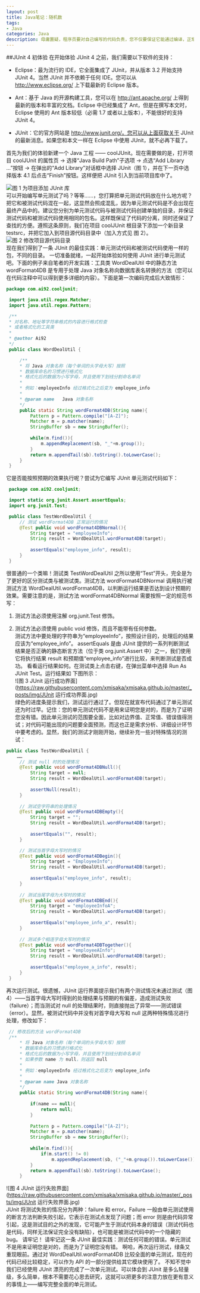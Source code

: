 ```yaml
---
layout: post
title: Java笔记：随机数
tags:
- Java
categories: Java
description: 毋庸置疑，程序员要对自己编写的代码负责，您不仅要保证它能通过编译，正常地运行，而且要满足需求和设计预期的效果。单元测试正是验证代码行为是否满足预期的有效手段之一。但不可否认，做测试是件很枯燥无趣的事情，而一遍又一遍的测试则更是让人生畏的工作。幸运的是，单元测试工具 JUnit 使这一切变得简单艺术起来。
---
```


##JUnit 4 初体验
在开始体验 JUnit 4 之前，我们需要以下软件的支持：    

- Eclipse：最为流行的 IDE，它全面集成了 JUnit，并从版本 3.2 开始支持 JUnit 4。当然 JUnit 并不依赖于任何 IDE。您可以从 http://www.eclipse.org/ 上下载最新的 Eclipse 版本。  

- Ant：基于 Java 的开源构建工具，您可以在 http://ant.apache.org/ 上得到最新的版本和丰富的文档。Eclipse 中已经集成了 Ant，但是在撰写本文时，Eclipse 使用的 Ant 版本较低（必需 1.7 或者以上版本），不能很好的支持 JUnit 4。

- JUnit：它的官方网站是 http://www.junit.org/。您可以从上面获取关于 JUnit 的最新消息。如果您和本文一样在 Eclipse 中使用 JUnit，就不必再下载了。

首先为我们的体验新建一个 Java 工程 —— coolJUnit。现在需要做的是，打开项目 coolJUnit 的属性页 -> 选择“Java Build Path”子选项 -> 点选“Add Library …”按钮 -> 在弹出的“Add Library”对话框中选择 JUnit（图 1），并在下一页中选择版本 4.1 后点击“Finish”按钮。这样便把 JUnit 引入到当前项目库中了。  

![图 1 为项目添加 JUnit 库](https://raw.githubusercontent.com/xmisaka/xmisaka.github.io/master/_posts/img/为项目添加JUnit库.jpg)  
可以开始编写单元测试了吗？等等……，您打算把单元测试代码放在什么地方呢？把它和被测试代码混在一起，这显然会照成混乱，因为单元测试代码是不会出现在最终产品中的。建议您分别为单元测试代码与被测试代码创建单独的目录，并保证测试代码和被测试代码使用相同的包名。这样既保证了代码的分离，同时还保证了查找的方便。遵照这条原则，我们在项目 coolJUnit 根目录下添加一个新目录 testsrc，并把它加入到项目源代码目录中（加入方式见 图 2）。  
![图 2 修改项目源代码目录](https://raw.githubusercontent.com/xmisaka/xmisaka.github.io/master/_posts/img/修改项目源代码目录.jpg)  
现在我们得到了一条 JUnit 的最佳实践：单元测试代码和被测试代码使用一样的包，不同的目录。
一切准备就绪，一起开始体验如何使用 JUnit 进行单元测试吧。下面的例子来自笔者的开发实践：工具类 WordDealUtil 中的静态方法 wordFormat4DB 是专用于处理 Java 对象名称向数据库表名转换的方法（您可以在代码注释中可以得到更多详细的内容）。下面是第一次编码完成后大致情形：  
```java
package com.ai92.cooljunit; 

 import java.util.regex.Matcher; 
 import java.util.regex.Pattern; 

 /** 
 * 对名称、地址等字符串格式的内容进行格式检查
 * 或者格式化的工具类
 * 
 * @author Ai92 
 */ 
 public class WordDealUtil { 

	 /** 
	 * 将 Java 对象名称（每个单词的头字母大写）按照
	 * 数据库命名的习惯进行格式化
	 * 格式化后的数据为小写字母，并且使用下划线分割命名单词
	 * 
	 * 例如：employeeInfo 经过格式化之后变为 employee_info 
	 * 
	 * @param name 	 Java 对象名称
	 */ 
	 public static String wordFormat4DB(String name){ 
		 Pattern p = Pattern.compile("[A-Z]"); 
		 Matcher m = p.matcher(name); 
		 StringBuffer sb = new StringBuffer(); 
		
		 while(m.find()){ 
			 m.appendReplacement(sb, "_"+m.group()); 
		 } 
		 return m.appendTail(sb).toString().toLowerCase(); 
	 } 
 }
```   
它是否能按照预期的效果执行呢？尝试为它编写 JUnit 单元测试代码如下：  
```java
 package com.ai92.cooljunit; 

 import static org.junit.Assert.assertEquals; 
 import org.junit.Test; 

 public class TestWordDealUtil { 
	 // 测试 wordFormat4DB 正常运行的情况
	 @Test public void wordFormat4DBNormal(){ 
		 String target = "employeeInfo"; 
		 String result = WordDealUtil.wordFormat4DB(target); 
		
		 assertEquals("employee_info", result); 
	 } 
 }
```  
很普通的一个类嘛！测试类 TestWordDealUtil 之所以使用“Test”开头，完全是为了更好的区分测试类与被测试类。测试方法 wordFormat4DBNormal 调用执行被测试方法 WordDealUtil.wordFormat4DB，以判断运行结果是否达到设计预期的效果。需要注意的是，测试方法 wordFormat4DBNormal 需要按照一定的规范书写：  

1. 测试方法必须使用注解 org.junit.Test 修饰。  

2. 测试方法必须使用 public void 修饰，而且不能带有任何参数。  
测试方法中要处理的字符串为“employeeInfo”，按照设计目的，处理后的结果应该为“employee_info”。
assertEquals 是由 JUnit 提供的一系列判断测试结果是否正确的静态断言方法（位于类 org.junit.Assert 中）之一，我们使用它将执行结果 result 和预期值“employee_info”进行比较，来判断测试是否成功。
看看运行结果如何。在测试类上点击右键，在弹出菜单中选择 Run As JUnit Test。运行结果如 下图所示：  
![图 3 JUnit 运行成功界面](https://raw.githubusercontent.com/xmisaka/xmisaka.github.io/master/_posts/img/JUnit 运行成功界面.jpg)   
绿色的进度条提示我们，测试运行通过了。但现在就宣布代码通过了单元测试还为时过早。记住：您的单元测试代码不是用来证明您是对的，而是为了证明您没有错。因此单元测试的范围要全面，比如对边界值、正常值、错误值得测试；对代码可能出现的问题要全面预测，而这也正是需求分析、详细设计环节中要考虑的。显然，我们的测试才刚刚开始，继续补充一些对特殊情况的测试：  
```java
public class TestWordDealUtil { 
	……
	 // 测试 null 时的处理情况
	 @Test public void wordFormat4DBNull(){ 
		 String target = null; 
		 String result = WordDealUtil.wordFormat4DB(target); 
		
		 assertNull(result); 
	 } 
	
	 // 测试空字符串的处理情况
	 @Test public void wordFormat4DBEmpty(){ 
		 String target = ""; 
		 String result = WordDealUtil.wordFormat4DB(target); 
		
		 assertEquals("", result); 
	 } 

	 // 测试当首字母大写时的情况
	 @Test public void wordFormat4DBegin(){ 
		 String target = "EmployeeInfo"; 
		 String result = WordDealUtil.wordFormat4DB(target); 
		
		 assertEquals("employee_info", result); 
	 } 
	
	 // 测试当尾字母为大写时的情况
	 @Test public void wordFormat4DBEnd(){ 
		 String target = "employeeInfoA"; 
		 String result = WordDealUtil.wordFormat4DB(target); 
		
		 assertEquals("employee_info_a", result); 
	 } 
	
	 // 测试多个相连字母大写时的情况
	 @Test public void wordFormat4DBTogether(){ 
		 String target = "employeeAInfo"; 
		 String result = WordDealUtil.wordFormat4DB(target); 
		
		 assertEquals("employee_a_info", result); 
	 } 
 }
```

再次运行测试。很遗憾，JUnit 运行界面提示我们有两个测试情况未通过测试（图 4）——当首字母大写时得到的处理结果与预期的有偏差，造成测试失败（failure）；而当测试对 null 的处理结果时，则直接抛出了异常——测试错误（error）。显然，被测试代码中并没有对首字母大写和 null 这两种特殊情况进行处理，修改如下：  
```java
 // 修改后的方法 wordFormat4DB 
 /** 
	 * 将 Java 对象名称（每个单词的头字母大写）按照
	 * 数据库命名的习惯进行格式化
	 * 格式化后的数据为小写字母，并且使用下划线分割命名单词
	 * 如果参数 name 为 null，则返回 null 
	 * 
	 * 例如：employeeInfo 经过格式化之后变为 employee_info 
	 * 
	 * @param name Java 对象名称
	 */ 
	 public static String wordFormat4DB(String name){ 
		
		 if(name == null){ 
			 return null; 
		 } 
		
		 Pattern p = Pattern.compile("[A-Z]"); 
		 Matcher m = p.matcher(name); 
		 StringBuffer sb = new StringBuffer(); 
		
		 while(m.find()){ 
			 if(m.start() != 0) 
				 m.appendReplacement(sb, ("_"+m.group()).toLowerCase()); 
		 } 
		 return m.appendTail(sb).toString().toLowerCase(); 
	 }
```  
![图 4 JUnit 运行失败界面](https://raw.githubusercontent.com/xmisaka/xmisaka.github.io/master/_posts/img/JUnit 运行失败界面.jpg)  
JUnit 将测试失败的情况分为两种：failure 和 error。Failure 一般由单元测试使用的断言方法判断失败引起，它表示在测试点发现了问题；而 error 则是由代码异常引起，这是测试目的之外的发现，它可能产生于测试代码本身的错误（测试代码也是代码，同样无法保证完全没有缺陷），也可能是被测试代码中的一个隐藏的 bug。
请牢记！
请牢记这一条 JUnit 最佳实践：测试任何可能的错误。单元测试不是用来证明您是对的，而是为了证明您没有错。
啊哈，再次运行测试，绿条又重现眼前。通过对 WordDealUtil.wordFormat4DB 比较全面的单元测试，现在的代码已经比较稳定，可以作为 API 的一部分提供给其它模块使用了。
不知不觉中我们已经使用 JUnit 漂亮的完成了一次单元测试。可以体会到 JUnit 是多么轻量级，多么简单，根本不需要花心思去研究，这就可以把更多的注意力放在更有意义的事情上——编写完整全面的单元测试。